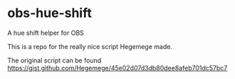# obs-hue-shift
A hue shift helper for OBS

This is a repo for the really nice script Hegemege made.

The original script can be found https://gist.github.com/Hegemege/45e02d07d3db80dee8afeb701dc57bc7
